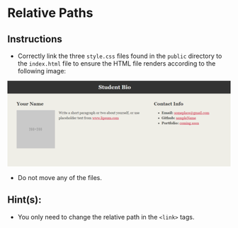 # Relative Paths

## Instructions

* Correctly link the three `style.css` files found in the `public` directory to the `index.html` file to ensure the HTML file renders according to the following image:

![](html-css-mockup.png)

* Do not move any of the files. 

## Hint(s):

* You only need to change the relative path in the `<link>` tags.